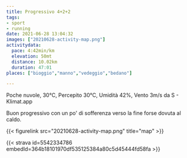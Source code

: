 ```yaml
---
title: Progressivo 4+2+2
tags:
- sport
- running
date: 2021-06-28 13:04:32
images: ["20210628-activity-map.png"]
activitydata:
  pace: 4:42min/km
  elevation: 50mt
  distance: 10.02km
  duration: 47:01
places: ["bioggio","manno","vedeggio","bedano"]

---
```


Poche nuvole, 30°C, Percepito 30°C, Umidità 42%, Vento 3m/s da S - Klimat.app

<!--more-->

Buon progressivo con un po' di sofferenza verso la fine forse dovuta al caldo.


{{< figurelink src="20210628-activity-map.png" title="map" >}}


{{< strava id=5542334786 embedId=364b18101970df535125384a80c5d45444fd58fa >}}
